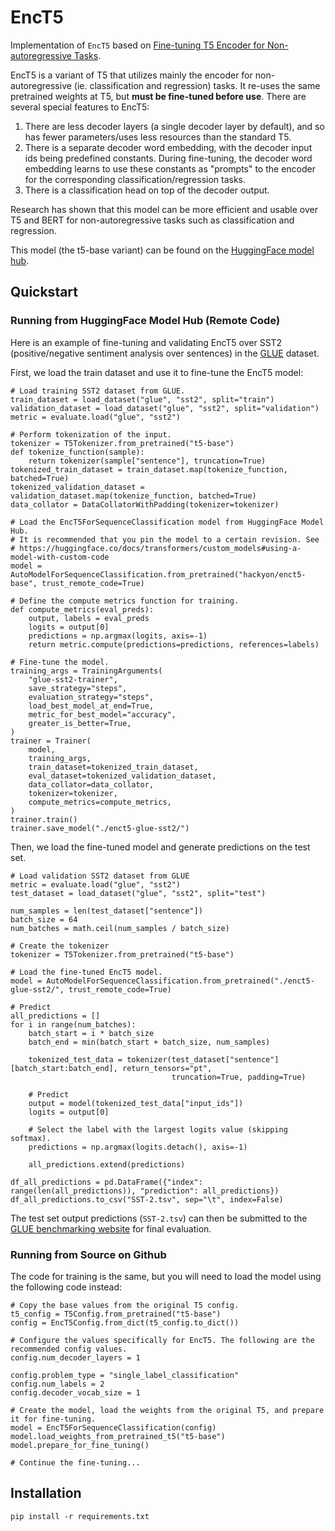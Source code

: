 # EncT5

Implementation of `EncT5` based
on [Fine-tuning T5 Encoder for Non-autoregressive Tasks](https://arxiv.org/abs/2110.08426).

EncT5 is a variant of T5 that utilizes mainly the encoder for non-autoregressive (ie. classification and regression)
tasks. It re-uses the same pretrained weights at T5, but **must be fine-tuned before use**. There are several special
features to EncT5:

1. There are less decoder layers (a single decoder layer by default), and so has fewer parameters/uses less resources
   than the standard T5.
2. There is a separate decoder word embedding, with the decoder input ids being predefined constants. During
   fine-tuning, the decoder word embedding learns to use these constants as "prompts" to the encoder for the
   corresponding classification/regression tasks.
3. There is a classification head on top of the decoder output.

Research has shown that this model can be more efficient and usable over T5 and BERT for non-autoregressive
tasks such as classification and regression.

This model (the t5-base variant) can be found on the [HuggingFace model hub](https://huggingface.co/hackyon/enct5-base).

## Quickstart

### Running from HuggingFace Model Hub (Remote Code)

Here is an example of fine-tuning and validating EncT5 over SST2 (positive/negative sentiment analysis over
sentences) in the [GLUE](https://huggingface.co/datasets/glue) dataset.

First, we load the train dataset and use it to fine-tune the EncT5 model:

    # Load training SST2 dataset from GLUE.
    train_dataset = load_dataset("glue", "sst2", split="train")
    validation_dataset = load_dataset("glue", "sst2", split="validation")
    metric = evaluate.load("glue", "sst2")

    # Perform tokenization of the input.
    tokenizer = T5Tokenizer.from_pretrained("t5-base")
    def tokenize_function(sample):
        return tokenizer(sample["sentence"], truncation=True)
    tokenized_train_dataset = train_dataset.map(tokenize_function, batched=True)
    tokenized_validation_dataset = validation_dataset.map(tokenize_function, batched=True)
    data_collator = DataCollatorWithPadding(tokenizer=tokenizer)

    # Load the EncT5ForSequenceClassification model from HuggingFace Model Hub.
    # It is recommended that you pin the model to a certain revision. See
    # https://huggingface.co/docs/transformers/custom_models#using-a-model-with-custom-code
    model = AutoModelForSequenceClassification.from_pretrained("hackyon/enct5-base", trust_remote_code=True)

    # Define the compute metrics function for training.
    def compute_metrics(eval_preds):
        output, labels = eval_preds
        logits = output[0]
        predictions = np.argmax(logits, axis=-1)
        return metric.compute(predictions=predictions, references=labels)

    # Fine-tune the model.
    training_args = TrainingArguments(
        "glue-sst2-trainer",
        save_strategy="steps",
        evaluation_strategy="steps",
        load_best_model_at_end=True,
        metric_for_best_model="accuracy",
        greater_is_better=True,
    )
    trainer = Trainer(
        model,
        training_args,
        train_dataset=tokenized_train_dataset,
        eval_dataset=tokenized_validation_dataset,
        data_collator=data_collator,
        tokenizer=tokenizer,
        compute_metrics=compute_metrics,
    )
    trainer.train()
    trainer.save_model("./enct5-glue-sst2/")

Then, we load the fine-tuned model and generate predictions on the test set.

    # Load validation SST2 dataset from GLUE
    metric = evaluate.load("glue", "sst2")
    test_dataset = load_dataset("glue", "sst2", split="test")

    num_samples = len(test_dataset["sentence"])
    batch_size = 64
    num_batches = math.ceil(num_samples / batch_size)

    # Create the tokenizer
    tokenizer = T5Tokenizer.from_pretrained("t5-base")

    # Load the fine-tuned EncT5 model.
    model = AutoModelForSequenceClassification.from_pretrained("./enct5-glue-sst2/", trust_remote_code=True)

    # Predict
    all_predictions = []
    for i in range(num_batches):
        batch_start = i * batch_size
        batch_end = min(batch_start + batch_size, num_samples)

        tokenized_test_data = tokenizer(test_dataset["sentence"][batch_start:batch_end], return_tensors="pt",
                                        truncation=True, padding=True)

        # Predict
        output = model(tokenized_test_data["input_ids"])
        logits = output[0]

        # Select the label with the largest logits value (skipping softmax).
        predictions = np.argmax(logits.detach(), axis=-1)
   
        all_predictions.extend(predictions)

    df_all_predictions = pd.DataFrame({"index": range(len(all_predictions)), "prediction": all_predictions})
    df_all_predictions.to_csv("SST-2.tsv", sep="\t", index=False)

The test set output predictions (`SST-2.tsv`) can then be submitted to the 
[GLUE benchmarking website](https://gluebenchmark.com/) for final evaluation.

### Running from Source on Github

The code for training is the same, but you will need to load the model using the following code instead:

    # Copy the base values from the original T5 config.
    t5_config = T5Config.from_pretrained("t5-base")
    config = EncT5Config.from_dict(t5_config.to_dict())

    # Configure the values specifically for EncT5. The following are the recommended config values.
    config.num_decoder_layers = 1

    config.problem_type = "single_label_classification"
    config.num_labels = 2
    config.decoder_vocab_size = 1

    # Create the model, load the weights from the original T5, and prepare it for fine-tuning.
    model = EncT5ForSequenceClassification(config)
    model.load_weights_from_pretrained_t5("t5-base")
    model.prepare_for_fine_tuning()

    # Continue the fine-tuning...

## Installation

    pip install -r requirements.txt